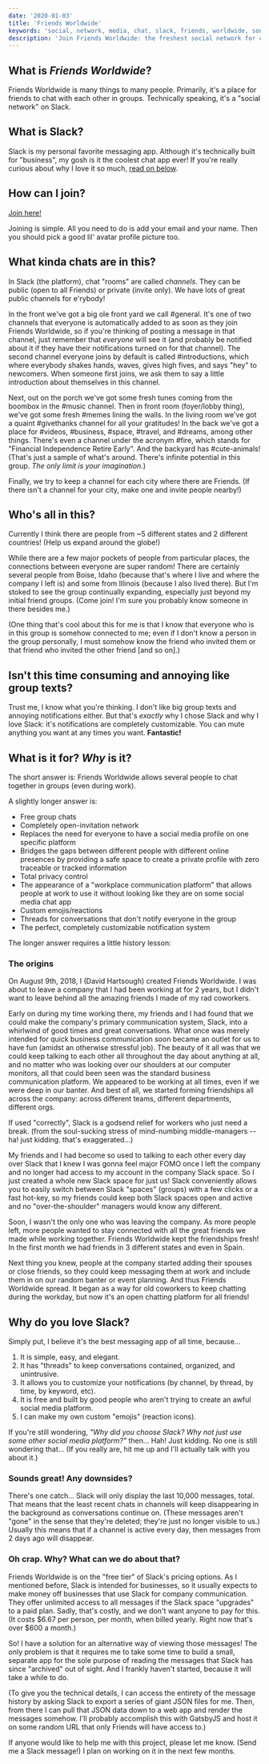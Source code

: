 ```yaml
---
date: '2020-01-03'
title: 'Friends Worldwide'
keywords: 'social, network, media, chat, slack, friends, worldwide, songs'
description: 'Join Friends Worldwide: the freshest social network for chatting with friends around the world.'
---
```


## What is _Friends Worldwide_?

Friends Worldwide is many things to many people. Primarily, it's a place for friends to chat with each other in groups. Technically speaking, it's a "social network" on Slack.

## What is Slack?

Slack is my personal favorite messaging app. Although it's technically built for "business", my gosh is it the coolest chat app ever! If you're really curious about why I love it so much, [read on below](#why-do-you-love-slack).

## How can I join?

[Join here!](https://join.slack.com/t/friendsworldwide/shared_invite/enQtNDM3Mjg0MTk4NTk0LTk5NDU4NGJhZGU5MWEyZTc3NjBiYzdlYjUxMWFjMjcxMjc0NjA0NjhjODE1ZjUxZDQzZTAyMDI4MTJmYTc2NjI)

Joining is simple. All you need to do is add your email and your name. Then you should pick a good lil' avatar profile picture too.

## What kinda chats are in this?

In Slack (the platform), chat "rooms" are called _channels_. They can be public (open to all Friends) or private (invite only). We have lots of great public channels for e'rybody!

In the front we've got a big ole front yard we call #general. It's one of two channels that everyone is automatically added to as soon as they join Friends Worldwide, so if you're thinking of posting a message in that channel, just remember that _everyone_ will see it (and probably be notified about it if they have their notifications turned on for that channel). The second channel everyone joins by default is called #introductions, which where everybody shakes hands, waves, gives high fives, and says "hey" to newcomers. When someone first joins, we ask them to say a little introduction about themselves in this channel.

Next, out on the porch we've got some fresh tunes coming from the boombox in the #music channel. Then in front room (foyer/lobby thing), we've got some fresh #memes lining the walls. In the living room we've got a quaint #givethanks channel for all your gratitudes! In the back we've got a place for #videos, #business, #space, #travel, and #dreams, among other things. There's even a channel under the acronym #fire, which stands for "Financial Independence Retire Early". And the backyard has #cute-animals! (That's just a sample of what's around. There's infinite potential in this group. _The only limit is your imagination_.)

Finally, we try to keep a channel for each city where there are Friends. (If there isn't a channel for your city, make one and invite people nearby!)

## Who's all in this?

Currently I think there are people from ~5 different states and 2 different countries! (Help us expand around the globe!)

While there are a few major pockets of people from particular places, the connections between everyone are super random! There are certainly several people from Boise, Idaho (because that's where I live and where the company I left is) and some from Illinois (because I also lived there). But I'm stoked to see the group continually expanding, especially just beyond my initial friend groups. (Come join! I'm sure you probably know someone in there besides me.)

(One thing that's cool about this for me is that I know that everyone who is in this group is somehow connected to me; even if I don't know a person in the group personally, I must somehow know the friend who invited them or that friend who invited the other friend [and so on].)

## Isn't this time consuming and annoying like group texts?

Trust me, I know what you're thinking. I don't like big group texts and annoying notifications either. But that's _exactly_ why I chose Slack and why I love Slack: it's notifications are completely customizable. You can mute anything you want at any times you want. **Fantastic!**

## What is it for? _Why_ is it?

The short answer is: Friends Worldwide allows several people to chat together in groups (even during work).

A slightly longer answer is:

- Free group chats
- Completely open-invitation network
- Replaces the need for everyone to have a social media profile on one specific platform
- Bridges the gaps between different people with different online presences by providing a safe space to create a private profile with zero traceable or tracked information
- Total privacy control
- The appearance of a "workplace communication platform" that allows people at work to use it without looking like they are on some social media chat app
- Custom emojis/reactions
- Threads for conversations that don't notify everyone in the group
- The perfect, completely customizable notification system

The longer answer requires a little history lesson:

### The origins

On August 9th, 2018, I (David Hartsough) created Friends Worldwide. I was about to leave a company that I had been working at for 2 years, but I didn't want to leave behind all the amazing friends I made of my rad coworkers.

Early on during my time working there, my friends and I had found that we could make the company's primary communication system, Slack, into a whirlwind of good times and great conversations. What once was merely intended for quick business communication soon became an outlet for us to have fun (amidst an otherwise stressful job). The beauty of it all was that we could keep talking to each other all throughout the day about anything at all, and no matter who was looking over our shoulders at our computer monitors, all that could been seen was the standard business communication platform. We appeared to be working at all times, even if we were deep in our banter. And best of all, we started forming friendships all across the company: across different teams, different departments, different orgs.

If used "correctly", Slack is a godsend relief for workers who just need a break. (from the soul-sucking stress of mind-numbing middle-managers -- ha! just kidding. that's exaggerated...)

My friends and I had become so used to talking to each other every day over Slack that I knew I was gonna feel major FOMO once I left the company and no longer had access to my account in the company Slack space. So I just created a whole new Slack space for just us! Slack conveniently allows you to easily switch between Slack "spaces" (groups) with a few clicks or a fast hot-key, so my friends could keep both Slack spaces open and active and no "over-the-shoulder" managers would know any different.

Soon, I wasn't the only one who was leaving the company. As more people left, more people wanted to stay connected with all the great friends we made while working together. Friends Worldwide kept the friendships fresh! In the first month we had friends in 3 different states and even in Spain.

Next thing you knew, people at the company started adding their spouses or close friends, so they could keep messaging them at work and include them in on our random banter or event planning. And thus Friends Worldwide spread. It began as a way for old coworkers to keep chatting during the workday, but now it's an open chatting platform for all friends!

## Why do you love Slack?

Simply put, I believe it's the best messaging app of all time, because...

1. It is simple, easy, and elegant.
1. It has "threads" to keep conversations contained, organized, and unintrusive.
1. It allows you to customize your notifications (by channel, by thread, by time, by keyword, etc).
1. It is free and built by good people who aren't trying to create an awful social media platform.
1. I can make my own custom "emojis" (reaction icons).

If you're still wondering, _"Why did you choose Slack? Why not just use some other social media platform?"_ then... Hah! Just kidding. No one is still wondering that... (If you really are, hit me up and I'll actually talk with you about it.)

### Sounds great! Any downsides?

There's one catch... Slack will only display the last 10,000 messages, total. That means that the least recent chats in channels will keep disappearing in the background as conversations continue on. (These messages aren't "gone" in the sense that they're deleted; they're just no longer visible to us.) Usually this means that if a channel is active every day, then messages from 2 days ago will disappear.

### Oh crap. Why? What can we do about that?

Friends Worldwide is on the "free tier" of Slack's pricing options. As I mentioned before, Slack is intended for businesses, so it usually expects to make money off businesses that use Slack for company communication. They offer unlimited access to all messages if the Slack space "upgrades" to a paid plan. Sadly, that's costly, and we don't want anyone to pay for this. (It costs $6.67 per person, per month, when billed yearly. Right now that's over $600 a month.)

So! I have a solution for an alternative way of viewing those messages! The only problem is that it requires me to take some time to build a small, separate app for the sole purpose of reading the messages that Slack has since "archived" out of sight. And I frankly haven't started, because it will take a while to do.

(To give you the technical details, I can access the entirety of the message history by asking Slack to export a series of giant JSON files for me. Then, from there I can pull that JSON data down to a web app and render the messages somehow. I'll probably accomplish this with GatsbyJS and host it on some random URL that only Friends will have access to.)

If anyone would like to help me with this project, please let me know. (Send me a Slack message!) I plan on working on it in the next few months.
